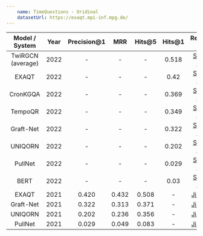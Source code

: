 ```yaml
---
    name: TimeQuestions - Oridinal
    datasetUrl: https://exaqt.mpi-inf.mpg.de/
---
```


| Model / System | Year | Precision@1 |  MRR   | Hits@5  |  Hits@1 |                 Reported by                            |
|:--------------:|:----:|:-----------:|:------:|:-------:|:-------:|:------------------------------------------------------:|
|     TwiRGCN (average)   | 2022 |    -        | -      |  -  | 0.518 | [Sharma et. al.](https://arxiv.org/pdf/2210.06281.pdf) |
|     EXAQT      | 2022 |    -        | -      |  - | 0.42 | [Sharma et. al.](https://arxiv.org/pdf/2210.06281.pdf) |
|    CronKGQA   | 2022 |    -        | -      |  - | 0.369 | [Sharma et. al.](https://arxiv.org/pdf/2210.06281.pdf) |
|    TempoQR     | 2022 |    -        | -      |  - |0.349 | [Sharma et. al.](https://arxiv.org/pdf/2210.06281.pdf) |
|    Graft-Net   | 2022 |    -        | -      |  - | 0.322 | [Sharma et. al.](https://arxiv.org/pdf/2210.06281.pdf) |
|    UNIQORN     | 2022 |    -        | -      |  - | 0.202 | [Sharma et. al.](https://arxiv.org/pdf/2210.06281.pdf) |
|    PullNet     | 2022 |    -        | -      |  - | 0.029 | [Sharma et. al.](https://arxiv.org/pdf/2210.06281.pdf) |
|    BERT        | 2022 |    -        | -      |  - | 0.03 | [Sharma et. al.](https://arxiv.org/pdf/2210.06281.pdf) |
|     EXAQT      | 2021 |    0.420    | 0.432 | 0.508  |  - | [Jia et. al.](https://dl.acm.org/doi/abs/10.1145/3459637.3482416) |
|   Graft-Net    | 2021 |    0.322    | 0.313 | 0.371  |  - | [Jia et. al.](https://dl.acm.org/doi/abs/10.1145/3459637.3482416) |
|    UNIQORN     | 2021 |    0.202    | 0.236 | 0.356  |  - | [Jia et. al.](https://dl.acm.org/doi/abs/10.1145/3459637.3482416) |
|    PullNet     | 2021 |    0.029    | 0.049 | 0.083  |  - | [Jia et. al.](https://dl.acm.org/doi/abs/10.1145/3459637.3482416) |